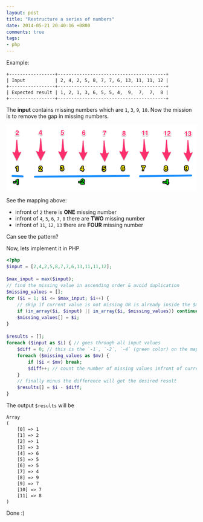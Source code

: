 ```yaml
---
layout: post
title: "Restructure a series of numbers"
date: 2014-05-21 20:40:16 +0800
comments: true
tags: 
- php
---
```


Example:

```
+-----------------+----------------------------------------+
| Input           | 2, 4, 2, 5, 8, 7, 7, 6, 13, 11, 11, 12 |
+-----------------+----------------------------------------+
| Expected result | 1, 2, 1, 3, 6, 5, 5, 4,  9,  7,  7,  8 |
+-----------------+----------------------------------------+
```

The **input** contains missing numbers which are `1`, `3`, `9`, `10`. Now the mission is to remove the gap in missing numbers.

![Input - result mapping](/images/posts/2014-05-21-restructure-a-series-of-numbers/mapping.png)

See the mapping above:

- infront of `2` there is **ONE** missing number
- infront of `4`, `5`, `6`, `7`, `8` there are **TWO** missing number
- infront of `11`, `12`, `13` there are **FOUR** missing number

Can see the pattern?

Now, lets implement it in PHP

```php
<?php
$input = [2,4,2,5,8,7,7,6,13,11,11,12];

$max_input = max($input);
// find the missing value in ascending order & avoid duplication
$missing_values = [];
for ($i = 1; $i <= $max_input; $i++) {
    // skip if current value is not missing OR is already inside the $missing_values container
    if (in_array($i, $input) || in_array($i, $missing_values)) continue;
    $missing_values[] = $i;
}

$results = [];
foreach ($input as $i) { // goes through all input values
    $diff = 0; // this is the `-1`, `-2`, `-4` (green color) on the mapping there
    foreach ($missing_values as $mv) {
        if ($i < $mv) break;
        $diff++; // count the number of missing values infront of current value
    }
    // finally minus the difference will get the desired result
    $results[] = $i - $diff;
}
```

The output `$results` will be

```
Array
(
    [0] => 1
    [1] => 2
    [2] => 1
    [3] => 3
    [4] => 6
    [5] => 5
    [6] => 5
    [7] => 4
    [8] => 9
    [9] => 7
    [10] => 7
    [11] => 8
)
```

Done :)
